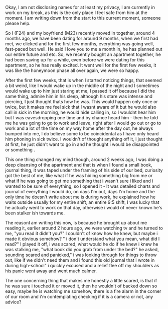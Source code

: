 Okay, I am not disclosing names for at least my privacy, I am currently in work on my break, as this is the only place I feel safe from him at the moment. I am writing down from the start to this current moment, someone please help.

So I (F24) and my boyfriend (M23) recently moved in together, around 4 months ago, we have been dating for around 9 months, when we first had met, we clicked and for the first few months, everything was going well, fast-paced but well.
He said I love you to me a month in, he has planned out our entire future and etc.
So, we recently bought an apartment together, he had been saving up for a while, even before we were dating for this apartment, so he has really excited. 
It went well for the first few weeks, it was like the honeymoon phase all over again, we were so happy.

After the first few weeks, that is when I started noticing things, that seemed a bit weird, like I would wake up in the middle of the night and I sometimes would wake up to him just staring at me, I passed it off because I did the same thing, admire him in his sleep, although his stare was intense and piercing, I just thought thats how he was.
This would happen only once or twice, but it makes me feel sick that I wasnt aware of it but he would also call in sick in the morning, he would hide calling in, so I wouldnt hear him but I was eavesdropping one time and by chance heard him - then he told me he was going to go to work and leave, right after I would go out or go to work and a lot of the time on my way home after the day out, he always bumped into me, I do believe some to be coincidental as I have only heard him phoning in sick twice. I wouldn't of thought anything off it, i just thought at first, he just didn't want to go in and he thought i would be disappointed or something .

This one thing changed my mind though, around 2 weeks ago, I was doing a deep cleansing of the apartment and that is when I found a  small book, journal thing, it was taped under the framing of his side of our bed, curiosity got the best of me, like what if he was hiding something big from me or what if he was going to get me something that i wasn't sure i liked and i wanted to be sure of everything, so I opened it - It was detailed charts and journal of everything I would do, on days I'm out, days I'm home and the only time he doesn't write about me is during work, he explained how he waits outside usually for my entire shift, an entire 9:5 shift, I was lucky that he actually went to work on that day, otherwise i would of never known he's been stalker ish towards me.

The reasonI am writing this now, is because he brought up about me reading it, earlier around 2 hours ago, we were watching tv and he turned to me, "you read it didn't you?" I couldn't of know how he knew, but maybe i made it obvious somehow? " i don't understand what you mean, what did I read?" I played it off, i was scared, what would he do if he knew i knew he was stalking me, "what book did you grab from under the bed?" he asked, sounding scared and panicked," i was looking through for things to throw out, like if we didn't need them and i found this old journal that I wrote in during high-school" i quickly excused and a relief flee off my shoulders as his panic went away and went much calmer.

The one concerning thing that makes me honestly a little scared, is that if he was sure i touched it or moved it, then he wouldn't of backed down so easy, maybe he is watching me somehow, there is a fire alarm in the corner of our room and i'm contemplating checking if it is a camera or not, any advice?